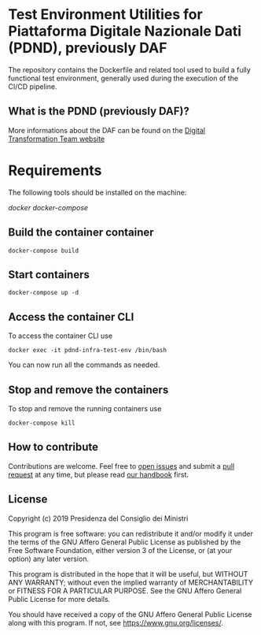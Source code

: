 # Test Environment Utilities for Piattaforma Digitale Nazionale Dati (PDND), previously DAF

The repository contains the Dockerfile and related tool used to build a fully functional test environment, generally used during the execution of the CI/CD pipeline.

## What is the PDND (previously DAF)?

More informations about the DAF can be found on the [Digital Transformation Team website](https://teamdigitale.governo.it/it/projects/daf.htm)

# Requirements

The following tools should be installed on the machine:

*docker*
*docker-compose*

## Build the container container

```shell
docker-compose build
```

## Start containers

```shell
docker-compose up -d
```

## Access the container CLI

To access the container CLI use

```shell
docker exec -it pdnd-infra-test-env /bin/bash
```

You can now run all the commands as needed.

## Stop and remove the containers

To stop and remove the running containers use

```
docker-compose kill
```

## How to contribute

Contributions are welcome. Feel free to [open issues](./issues) and submit a [pull request](./pulls) at any time, but please read [our handbook](https://github.com/teamdigitale/pdnd-handbook) first.

## License

Copyright (c) 2019 Presidenza del Consiglio dei Ministri

This program is free software: you can redistribute it and/or modify it under the terms of the GNU Affero General Public License as published by the Free Software Foundation, either version 3 of the License, or (at your option) any later version.

This program is distributed in the hope that it will be useful, but WITHOUT ANY WARRANTY; without even the implied warranty of MERCHANTABILITY or FITNESS FOR A PARTICULAR PURPOSE. See the GNU Affero General Public License for more details.

You should have received a copy of the GNU Affero General Public License along with this program.  If not, see <https://www.gnu.org/licenses/>.
